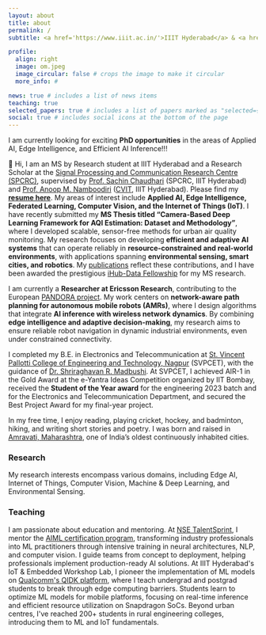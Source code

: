 ```yaml
---
layout: about
title: about
permalink: /
subtitle: <a href='https://www.iiit.ac.in/'>IIIT Hyderabad</a> & <a href='https://www.ericsson.com/en/reports-and-papers/research-papers?locs=68304,46951'>Ericsson Research</a>.

profile:
  align: right
  image: om.jpeg
  image_circular: false # crops the image to make it circular
  more_info: #

news: true # includes a list of news items
teaching: true
selected_papers: true # includes a list of papers marked as "selected={true}"
social: true # includes social icons at the bottom of the page
---
```

I am currently looking for exciting **PhD opportunities** in the areas of Applied AI, Edge Intelligence, and Efficient AI Inference!!!  

👋 Hi, I am an MS by Research student at IIIT Hyderabad and a Research Scholar at the [Signal Processing and Communication Research Centre (SPCRC)](https://spcrc.iiit.ac.in/), supervised by [Prof. Sachin Chaudhari](https://faculty.iiit.ac.in/~sachin.c/) (SPCRC, IIIT Hyderabad) and [Prof. Anoop M. Namboodiri](https://faculty.iiit.ac.in/~anoop/) ([CVIT](https://cvit.iiit.ac.in/), IIIT Hyderabad). Please find my **[resume here](https://drive.google.com/file/d/1G9_sc6aL1YrccvRaF4GdNbe4v1RDtdvo/view?usp=sharing)**. My areas of interest include **Applied AI, Edge Intelligence, Federated Learning, Computer Vision, and the Internet of Things (IoT)**. I have recently submitted my **MS Thesis titled “Camera-Based Deep Learning Framework for AQI Estimation: Dataset and Methodology”**, where I developed scalable, sensor-free methods for urban air quality monitoring. My research focuses on developing **efficient and adaptive AI systems** that can operate reliably in **resource-constrained and real-world environments**, with applications spanning **environmental sensing, smart cities, and robotics**. My [publications](https://omkathalkar.github.io/publications/) reflect these contributions, and I have been awarded the prestigious [iHub-Data Fellowship](https://ihub-data.ai/archives/blogs/5998/) for my MS research.  

I am currently a **Researcher at Ericsson Research**, contributing to the European [PANDORA project](https://pandora-heu.eu/). My work centers on **network-aware path planning for autonomous mobile robots (AMRs)**, where I design algorithms that integrate **AI inference with wireless network dynamics**. By combining **edge intelligence and adaptive decision-making**, my research aims to ensure reliable robot navigation in dynamic industrial environments, even under constrained connectivity.  


I completed my B.E. in Electronics and Telecommunication at [St. Vincent Pallotti College of Engineering and Technology, Nagpur](https://www.stvincentngp.edu.in/) (SVPCET), with the guidance of [Dr. Shriraghavan R. Madbushi](https://www.stvincentngp.edu.in/faculties/view/34). At SVPCET, I achieved AIR-1 in the Gold Award at the e-Yantra Ideas Competition organized by IIT Bombay, received the **Student of the Year award** for the engineering 2023 batch and for the Electronics and Telecommunication Department, and secured the Best Project Award for my final-year project.

In my free time, I enjoy reading, playing cricket, hockey, and badminton, hiking, and writing short stories and poetry. I was born and raised in [Amravati, Maharashtra](https://en.wikipedia.org/wiki/Amravati), one of India’s oldest continuously inhabited cities.

### Research 

My research interests encompass various domains, including Edge AI, Internet of Things, Computer Vision, Machine & Deep Learning, and Environmental Sensing.

### Teaching

I am passionate about education and mentoring. At [NSE TalentSprint](https://talentsprint.com/?srsltid=AfmBOoruCeg3vOWrY0fkSuGi06p49esrpKXLBN8X7ubhhi0VJYEteYo8), I mentor the [AIML certification program](https://talentsprint.com/course/ai-machine-learning-iiit-hyderabad), transforming industry professionals into ML practitioners through intensive training in neural architectures, NLP, and computer vision. I guide teams from concept to deployment, helping professionals implement production-ready AI solutions. At IIIT Hyderabad's IoT & Embedded Workshop Lab, I pioneer the implementation of ML models on [Qualcomm's QIDK platform](https://www.qualcomm.com/developer/hardware/qualcomm-innovators-development-kit), where I teach undergrad and postgrad students to break through edge computing barriers. Students learn to optimize ML models for mobile platforms, focusing on real-time inference and efficient resource utilization on Snapdragon SoCs. Beyond urban centres, I've reached 200+ students in rural engineering colleges, introducing them to ML and IoT fundamentals.
